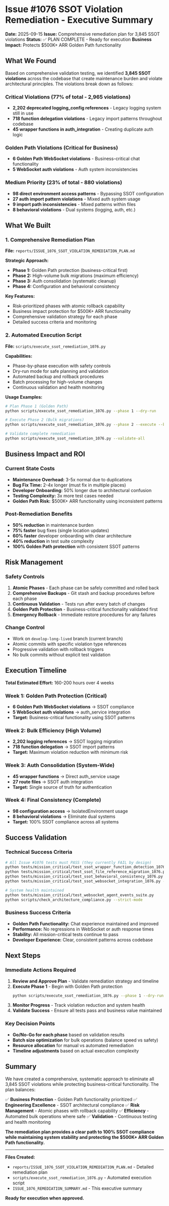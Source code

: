 # Issue #1076 SSOT Violation Remediation - Executive Summary

**Date:** 2025-09-15
**Issue:** Comprehensive remediation plan for 3,845 SSOT violations
**Status:** ✅ PLAN COMPLETE - Ready for execution
**Business Impact:** Protects $500K+ ARR Golden Path functionality

## What We Found

Based on comprehensive validation testing, we identified **3,845 SSOT violations** across the codebase that create maintenance burden and violate architectural principles. The violations break down as follows:

### Critical Violations (77% of total - 2,965 violations)
- **2,202 deprecated logging_config references** - Legacy logging system still in use
- **718 function delegation violations** - Legacy import patterns throughout codebase
- **45 wrapper functions in auth_integration** - Creating duplicate auth logic

### Golden Path Violations (Critical for Business)
- **6 Golden Path WebSocket violations** - Business-critical chat functionality
- **5 WebSocket auth violations** - Auth system inconsistencies

### Medium Priority (23% of total - 880 violations)
- **98 direct environment access patterns** - Bypassing SSOT configuration
- **27 auth import pattern violations** - Mixed auth system usage
- **9 import path inconsistencies** - Mixed patterns within files
- **8 behavioral violations** - Dual systems (logging, auth, etc.)

## What We Built

### 1. Comprehensive Remediation Plan
**File:** `reports/ISSUE_1076_SSOT_VIOLATION_REMEDIATION_PLAN.md`

**Strategic Approach:**
- **Phase 1:** Golden Path protection (business-critical first)
- **Phase 2:** High-volume bulk migrations (maximum efficiency)
- **Phase 3:** Auth consolidation (systematic cleanup)
- **Phase 4:** Configuration and behavioral consistency

**Key Features:**
- Risk-prioritized phases with atomic rollback capability
- Business impact protection for $500K+ ARR functionality
- Comprehensive validation strategy for each phase
- Detailed success criteria and monitoring

### 2. Automated Execution Script
**File:** `scripts/execute_ssot_remediation_1076.py`

**Capabilities:**
- Phase-by-phase execution with safety controls
- Dry-run mode for safe planning and validation
- Automated backup and rollback procedures
- Batch processing for high-volume changes
- Continuous validation and health monitoring

**Usage Examples:**
```bash
# Plan Phase 1 (Golden Path)
python scripts/execute_ssot_remediation_1076.py --phase 1 --dry-run

# Execute Phase 2 (Bulk migrations)
python scripts/execute_ssot_remediation_1076.py --phase 2 --execute --batch-size 100

# Validate complete remediation
python scripts/execute_ssot_remediation_1076.py --validate-all
```

## Business Impact and ROI

### Current State Costs
- **Maintenance Overhead:** 3-5x normal due to duplications
- **Bug Fix Time:** 2-4x longer (must fix in multiple places)
- **Developer Onboarding:** 50% longer due to architectural confusion
- **Testing Complexity:** 3x more test cases needed
- **Golden Path Risk:** $500K+ ARR functionality using inconsistent patterns

### Post-Remediation Benefits
- **50% reduction** in maintenance burden
- **75% faster** bug fixes (single location updates)
- **60% faster** developer onboarding with clear architecture
- **40% reduction** in test suite complexity
- **100% Golden Path protection** with consistent SSOT patterns

## Risk Management

### Safety Controls
1. **Atomic Phases** - Each phase can be safely committed and rolled back
2. **Comprehensive Backups** - Git stash and backup procedures before each phase
3. **Continuous Validation** - Tests run after every batch of changes
4. **Golden Path Protection** - Business-critical functionality validated first
5. **Emergency Rollback** - Immediate restore procedures for any failures

### Change Control
- Work on `develop-long-lived` branch (current branch)
- Atomic commits with specific violation type references
- Progressive validation with rollback triggers
- No bulk commits without explicit test validation

## Execution Timeline

**Total Estimated Effort:** 160-200 hours over 4 weeks

### Week 1: Golden Path Protection (Critical)
- **6 Golden Path WebSocket violations** → SSOT compliance
- **5 WebSocket auth violations** → auth_service integration
- **Target:** Business-critical functionality using SSOT patterns

### Week 2: Bulk Efficiency (High Volume)
- **2,202 logging references** → SSOT logging migration
- **718 function delegation** → SSOT import patterns
- **Target:** Maximum violation reduction with minimum risk

### Week 3: Auth Consolidation (System-Wide)
- **45 wrapper functions** → Direct auth_service usage
- **27 route files** → SSOT auth integration
- **Target:** Single source of truth for authentication

### Week 4: Final Consistency (Complete)
- **98 configuration access** → IsolatedEnvironment usage
- **8 behavioral violations** → Eliminate dual systems
- **Target:** 100% SSOT compliance across all systems

## Success Validation

### Technical Success Criteria
```bash
# All Issue #1076 tests must PASS (they currently FAIL by design)
python tests/mission_critical/test_ssot_wrapper_function_detection_1076_simple.py -v  # PASS
python tests/mission_critical/test_ssot_file_reference_migration_1076.py -v           # PASS
python tests/mission_critical/test_ssot_behavioral_consistency_1076.py -v             # PASS
python tests/mission_critical/test_ssot_websocket_integration_1076.py -v              # PASS

# System health maintained
python tests/mission_critical/test_websocket_agent_events_suite.py                    # PASS
python scripts/check_architecture_compliance.py --strict-mode                        # >95%
```

### Business Success Criteria
- **Golden Path Functionality:** Chat experience maintained and improved
- **Performance:** No regressions in WebSocket or auth response times
- **Stability:** All mission-critical tests continue to pass
- **Developer Experience:** Clear, consistent patterns across codebase

## Next Steps

### Immediate Actions Required
1. **Review and Approve Plan** - Validate remediation strategy and timeline
2. **Execute Phase 1** - Begin with Golden Path protection
   ```bash
   python scripts/execute_ssot_remediation_1076.py --phase 1 --dry-run
   ```
3. **Monitor Progress** - Track violation reduction and system health
4. **Validate Success** - Ensure all tests pass and business value maintained

### Key Decision Points
- **Go/No-Go for each phase** based on validation results
- **Batch size optimization** for bulk operations (balance speed vs safety)
- **Resource allocation** for manual vs automated remediation
- **Timeline adjustments** based on actual execution complexity

## Summary

We have created a comprehensive, systematic approach to eliminate all 3,845 SSOT violations while protecting business-critical functionality. The plan balances:

✅ **Business Protection** - Golden Path functionality prioritized
✅ **Engineering Excellence** - SSOT architectural compliance
✅ **Risk Management** - Atomic phases with rollback capability
✅ **Efficiency** - Automated bulk operations where safe
✅ **Validation** - Continuous testing and health monitoring

**The remediation plan provides a clear path to 100% SSOT compliance while maintaining system stability and protecting the $500K+ ARR Golden Path functionality.**

---

**Files Created:**
- `reports/ISSUE_1076_SSOT_VIOLATION_REMEDIATION_PLAN.md` - Detailed remediation plan
- `scripts/execute_ssot_remediation_1076.py` - Automated execution script
- `ISSUE_1076_REMEDIATION_SUMMARY.md` - This executive summary

**Ready for execution when approved.**